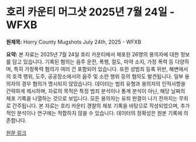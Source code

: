 # 호리 카운티 머그샷 2025년 7월 24일 - WFXB

**원제목:** Horry County Mugshots July 24th, 2025 - WFXB

**요약:** 본 자료는 2025년 7월 24일 호리 카운티에서 체포된 26명의 용의자에 대한 정보를 담고 있습니다.  기록된 혐의는 음주 운전, 폭행, 절도, 마약 소지, 가정 폭력 등 다양하며,  특히 가정폭력 혐의가 여러 건 포함되어 있습니다.  또한 성범죄 등록 위반,  해변에서의 호객 행위,  도주,  공공장소에서의 음주 및 소란 행위 등의 혐의도 발견됩니다.  일부 용의자의 경우 혐의가 명시되지 않았습니다.  데이터는 범죄 유형과 용의자의 인적사항을 간략하게 제시하며,  자료의 목적은 특정 범죄 분석이나 통계 분석이 아닌,  해당 날짜의 체포 기록을 나열하는 것으로 보입니다.  모든 용의자는 유죄 판결이 나기 전까지는 무죄로 간주됩니다.  본 자료는 호리 카운티 경찰의 체포 기록을 바탕으로 작성되었으며,  추가적인 분석이나 연구에는 적합하지 않을 수 있습니다.  데이터의 정확성은 원본 기록에 의존합니다.

[원문 링크](https://www.wfxb.com/2025/07/25/horry-county-mugshots-july-24th-2025/)
